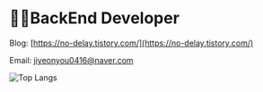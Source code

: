 # 👩‍💻BackEnd Developer

Blog: [https://no-delay.tistory.com/](https://no-delay.tistory.com/)

Email: jiyeonyou0416@naver.com

![Top Langs](https://github-readme-stats.vercel.app/api/top-langs/?username=youjiyeon&layout=compact&theme=dracula)
